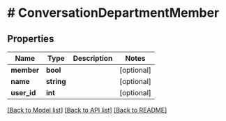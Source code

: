 # # ConversationDepartmentMember

## Properties

Name | Type | Description | Notes
------------ | ------------- | ------------- | -------------
**member** | **bool** |  | [optional]
**name** | **string** |  | [optional]
**user_id** | **int** |  | [optional]

[[Back to Model list]](../../README.md#models) [[Back to API list]](../../README.md#endpoints) [[Back to README]](../../README.md)
